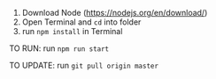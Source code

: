 1. Download Node (https://nodejs.org/en/download/)
2. Open Terminal and `cd` into folder
3. run `npm install` in Terminal

TO RUN:
run `npm run start`

TO UPDATE:
run `git pull origin master`
